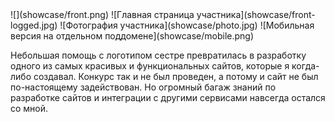<gallery>
    ![](showcase/front.png)
    ![Главная страница участника](showcase/front-logged.jpg)
    ![Фотография участника](showcase/photo.jpg)
    ![Мобильная версия на отдельном поддомене](showcase/mobile.png)
</gallery>

Небольшая помощь с логотипом сестре превратилась в разработку одного  из самых красивых и функциональных сайтов, которые я когда-либо создавал.
Конкурс так и не был проведен, а потому и сайт не был по-настоящему задействован.
Но огромный багаж знаний по разработке сайтов и интеграции с другими сервисами навсегда остался со мной.